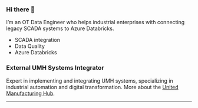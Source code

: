 ### Hi there 👋

I’m an OT Data Engineer who helps industrial enterprises with connecting legacy SCADA systems to Azure Databricks.

* SCADA integration
* Data Quality
* Azure Databricks

### External UMH Systems Integrator

Expert in implementing and integrating UMH systems, specializing in industrial automation and digital transformation. More about the [United Manufacturing Hub](https://www.umh.app/).

***
